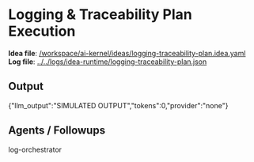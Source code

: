 # Logging & Traceability Plan Execution

**Idea file**: [/workspace/ai-kernel/ideas/logging-traceability-plan.idea.yaml](../../ideas/logging-traceability-plan.idea.yaml)
**Log file**: [../../logs/idea-runtime/logging-traceability-plan.json](../../logs/idea-runtime/logging-traceability-plan.json)

## Output

{"llm_output":"SIMULATED OUTPUT","tokens":0,"provider":"none"}

## Agents / Followups

log-orchestrator
